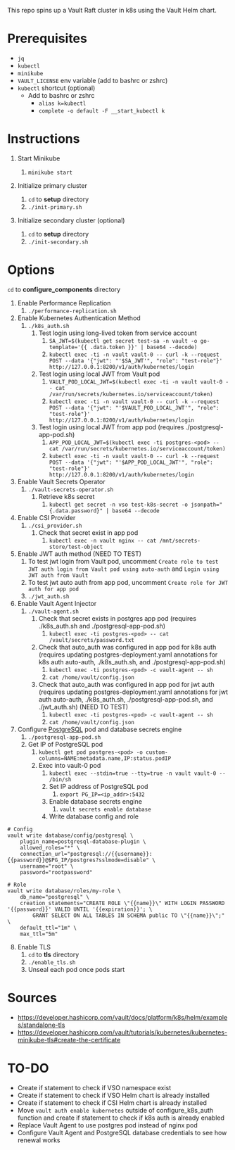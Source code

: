 This repo spins up a Vault Raft cluster in k8s using the Vault Helm chart.

# Prerequisites

* `jq`
* `kubectl`
* `minikube`
* `VAULT_LICENSE` env variable (add to bashrc or zshrc)
* `kubectl` shortcut (optional)
  * Add to bashrc or zshrc
    * `alias k=kubectl`
    * `complete -o default -F __start_kubectl k`

# Instructions

1. Start Minikube
   1. `minikube start`

2. Initialize primary cluster
   1. `cd` to **setup** directory
   2. `./init-primary.sh`

3. Initialize secondary cluster (optional)
   1. `cd` to **setup** directory
   2. `./init-secondary.sh`

# Options

`cd` to **configure_components** directory

1. Enable Performance Replication 
   1. `./performance-replication.sh`
2. Enable Kubernetes Authentication Method
   1. `./k8s_auth.sh`
      1. Test login using long-lived token from service account
         1. `SA_JWT=$(kubectl get secret test-sa -n vault -o go-template='{{ .data.token }}' | base64 --decode)`   
         2. `kubectl exec -ti -n vault vault-0 -- curl -k --request POST --data '{"jwt": "'$SA_JWT'", "role": "test-role"}' http://127.0.0.1:8200/v1/auth/kubernetes/login`
      2. Test login using local JWT from Vault pod
         1. `VAULT_POD_LOCAL_JWT=$(kubectl exec -ti -n vault vault-0 -- cat /var/run/secrets/kubernetes.io/serviceaccount/token)`
         2. `kubectl exec -ti -n vault vault-0 -- curl -k --request POST --data '{"jwt": "'$VAULT_POD_LOCAL_JWT'", "role": "test-role"}' http://127.0.0.1:8200/v1/auth/kubernetes/login`
      3. Test login using local JWT from app pod (requires ./postgresql-app-pod.sh)
         1. `APP_POD_LOCAL_JWT=$(kubectl exec -ti postgres-<pod> -- cat /var/run/secrets/kubernetes.io/serviceaccount/token)`
         2. `kubectl exec -ti -n vault vault-0 -- curl -k --request POST --data '{"jwt": "'$APP_POD_LOCAL_JWT'", "role": "test-role"}' http://127.0.0.1:8200/v1/auth/kubernetes/login`
3. Enable Vault Secrets Operator
   1. `./vault-secrets-operator.sh`
      1. Retrieve k8s secret
         1. `kubectl get secret -n vso test-k8s-secret -o jsonpath="{.data.password}" | base64 --decode`
4. Enable CSI Provider
   1. `./csi_provider.sh`
      1. Check that secret exist in app pod 
         1. `kubectl exec -n vault nginx -- cat /mnt/secrets-store/test-object`
5. Enable JWT auth method (NEED TO TEST)
   1. To test jwt login from Vault pod, uncomment `Create role to test JWT auth login from Vault pod using auto-auth` and `Login using JWT auth from Vault`
   2. To test jwt auto auth from app pod, uncomment `Create role for JWT auth for app pod`
   3. `./jwt_auth.sh`
6. Enable Vault Agent Injector 
   1. `./vault-agent.sh`
      1. Check that secret exists in postgres app pod (requires ./k8s_auth.sh and ./postgresql-app-pod.sh) 
         1. `kubectl exec -ti postgres-<pod> -- cat /vault/secrets/password.txt`
      2. Check that auto_auth was configured in app pod for k8s auth (requires updating postgres-deployment.yaml annotations for k8s auth auto-auth, ./k8s_auth.sh, and ./postgresql-app-pod.sh) 
         1. `kubectl exec -ti postgres-<pod> -c vault-agent -- sh`
         2. `cat /home/vault/config.json`
      3. Check that auto_auth was configured in app pod for jwt auth (requires updating postgres-deployment.yaml annotations for jwt auth auto-auth, ./k8s_auth.sh, ./postgresql-app-pod.sh, and ./jwt_auth.sh) (NEED TO TEST)
         1. `kubectl exec -ti postgres-<pod> -c vault-agent -- sh`
         2. `cat /home/vault/config.json`
7. Configure [PostgreSQL](https://www.containiq.com/post/deploy-postgres-on-kubernetes) pod and database secrets engine
   1. `./postgresql-app-pod.sh`
   2. Get IP of PostgreSQL pod
      1. `kubectl get pod postgres-<pod> -o custom-columns=NAME:metadata.name,IP:status.podIP`
      2. Exec into vault-0 pod
         1. `kubectl exec --stdin=true --tty=true -n vault vault-0 -- /bin/sh`
         2. Set IP address of PostgreSQL pod
            1. `export PG_IP=<ip_addr>:5432`
         3. Enable database secrets engine
            1. `vault secrets enable database`
         4. Write database config and role
   
```
# Config
vault write database/config/postgresql \
    plugin_name=postgresql-database-plugin \
    allowed_roles="*" \
    connection_url="postgresql://{{username}}:{{password}}@$PG_IP/postgres?sslmode=disable" \
    username="root" \
    password="rootpassword"
```

```
# Role
vault write database/roles/my-role \
    db_name="postgresql" \
    creation_statements="CREATE ROLE \"{{name}}\" WITH LOGIN PASSWORD '{{password}}' VALID UNTIL '{{expiration}}'; \
        GRANT SELECT ON ALL TABLES IN SCHEMA public TO \"{{name}}\";" \
    default_ttl="1m" \
    max_ttl="5m"
```

8. Enable TLS
   1. `cd` to **tls** directory
   2. `./enable_tls.sh`
   3. Unseal each pod once pods start

# Sources

* https://developer.hashicorp.com/vault/docs/platform/k8s/helm/examples/standalone-tls
* https://developer.hashicorp.com/vault/tutorials/kubernetes/kubernetes-minikube-tls#create-the-certificate

# TO-DO

* Create if statement to check if VSO namespace exist
* Create if statement to check if VSO Helm chart is already installed 
* Create if statement to check if CSI Helm chart is already installed
* Move `vault auth enable kubernetes` outside of configure_k8s_auth function and create if statement to check if k8s auth is already enabled
* Replace Vault Agent to use postgres pod instead of nginx pod
* Configure Vault Agent and PostgreSQL database credentials to see how renewal works